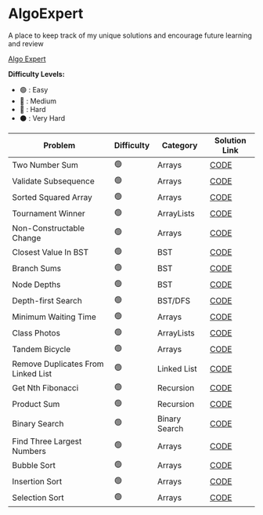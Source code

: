 # AlgoExpert

A place to keep track of my unique solutions and encourage future learning and review

[Algo Expert](https://www.algoexpert.io/questions)

<strong>Difficulty Levels:</strong>

- 🟢 : Easy
- 🔵 : Medium
- 🔴 : Hard
- ⚫ : Very Hard

| Problem                               | Difficulty       | Category            | Solution Link                                                        |
| ------------------------------------- | ---------------- | ------------------- | -------------------------------------------------------------------- |
| Two Number Sum                        | 🟢               | Arrays              | [CODE](src/Easy/TwoNumberSum)                                        | 
| Validate Subsequence                  | 🟢               | Arrays              | [CODE](src/Easy/ValidateSubsequence)                                 | 
| Sorted Squared Array                  | 🟢               | Arrays              | [CODE](src/Easy/SortedSquaredArray)                                  | 
| Tournament Winner                     | 🟢               | ArrayLists          | [CODE](src/Easy/TournamentWinner)                                    | 
| Non-Constructable Change              | 🟢               | Arrays              | [CODE](src/Easy/NonConstructableChange)                              | 
| Closest Value In BST                  | 🟢               | BST                 | [CODE](src/Easy/ClosestValueInBST)                                   | 
| Branch Sums                           | 🟢               | BST                 | [CODE](src/Easy/BranchSums)                                          | 
| Node Depths                           | 🟢               | BST                 | [CODE](src/Easy/NodeDepths)                                          | 
| Depth-first Search                    | 🟢               | BST/DFS             | [CODE](src/Easy/DepthFirstSearch)                                    | 
| Minimum Waiting Time                  | 🟢               | Arrays              | [CODE](src/Easy/MinimumWaitingTime)                                  | 
| Class Photos                          | 🟢               | ArrayLists          | [CODE](src/Easy/ClassPhotos)                                         | 
| Tandem Bicycle                        | 🟢               | Arrays              | [CODE](src/Easy/TandemBicycle)                                       | 
| Remove Duplicates From Linked List    | 🟢               | Linked List         | [CODE](src/Easy/RemoveDuplicatesFromLinkedList)                      | 
| Get Nth Fibonacci                     | 🟢               | Recursion           | [CODE](src/Easy/GetNthFibonacci)                                     | 
| Product Sum                           | 🟢               | Recursion           | [CODE](src/Easy/ProductSum)                                          | 
| Binary Search                         | 🟢               | Binary Search       | [CODE](src/Easy/BinarySearch)                                        | 
| Find Three Largest Numbers            | 🟢               | Arrays              | [CODE](src/Easy/FindThreeLargestNumbers)                             | 
| Bubble Sort                           | 🟢               | Arrays              | [CODE](src/Easy/BubbleSort)                                          | 
| Insertion Sort                        | 🟢               | Arrays              | [CODE](src/Easy/InsertionSort)                                       | 
| Selection Sort                        | 🟢               | Arrays              | [CODE](src/Easy/SelectionSort)                                       | 
